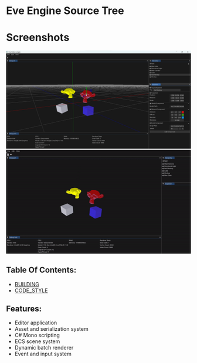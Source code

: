 # Eve Engine Source Tree

# Screenshots

![Editor](.github/editor_base.png)
![Scripting](.github/scripting.gif)

## Table Of Contents:
  - [BUILDING](./BUILDING.md)
  - [CODE_STYLE](./CODE_STYLE.md)

## Features:
- Editor application
- Asset and serialization system
- C# Mono scripting
- ECS scene system
- Dynamic batch renderer
- Event and input system